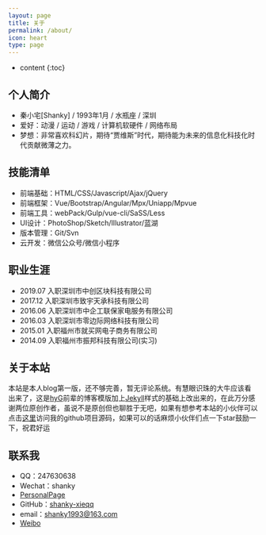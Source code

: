 ```yaml
---
layout: page
title: 关于
permalink: /about/
icon: heart
type: page
---
```


* content
{:toc}

## 个人简介

* 秦小宅[Shanky]  /  1993年1月 / 水瓶座 / 深圳
* 爱好：动漫 / 运动 / 游戏 / 计算机软硬件 / 网络布局
* 梦想：非常喜欢科幻片，期待“贾维斯”时代，期待能为未来的信息化科技化时代贡献微薄之力。


## 技能清单

* 前端基础：HTML/CSS/Javascript/Ajax/jQuery       
* 前端框架：Vue/Bootstrap/Angular/Mpx/Uniapp/Mpvue        
* 前端工具：webPack/Gulp/vue-cli/SaSS/Less         
* UI设计：PhotoShop/Sketch/Illustrator/蓝湖          
* 版本管理：Git/Svn        
* 云开发：微信公众号/微信小程序        


## 职业生涯

* 2019.07  入职深圳市中创区块科技有限公司
* 2017.12  入职深圳市致宇天承科技有限公司
* 2016.06  入职深圳市中企工联保家电服务有限公司
* 2016.03  入职深圳市零边际网络科技有限公司
* 2015.01  入职福州市就买网电子商务有限公司
* 2014.09  入职福州市振邦科技有限公司(实习)


## 关于本站

本站是本人blog第一版，还不够完善，暂无评论系统。有慧眼识珠的大牛应该看出来了，这是[hyG](https://github.com/Gaohaoyang)前辈的博客模版加上[Jekyll](https://jekyllrb.com/)样式的基础上改出来的，在此万分感谢两位原创作者，虽说不是原创但也聊胜于无吧，如果有想参考本站的小伙伴可以点击[这里](https://github.com/shanky-xieqq/shanky-xieqq.github.io)访问我的github项目源码，如果可以的话麻烦小伙伴们点一下star鼓励一下，祝君好运 


## 联系我

* QQ：247630638
* Wechat：shanky
* [PersonalPage](http://shanky.cn)
* GitHub：[shanky-xieqq](https://github.com/shanky-xieqq)
* email：shanky1993@163.com
* [Weibo](http://weibo.com/shanky1)